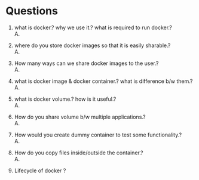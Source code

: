 # Questions

1. what is docker.? why we use it.? what is required to run docker.? <br>
A. 

2. where do you store docker images so that it is easily sharable.? <br>
A.

3. How many ways can we share docker images to the user.? <br>
A.

4. what is docker image & docker container.? what is difference b/w them.? <br>
A.

5. what is docker volume.? how is it useful.? <br>
A.

6. How do you share volume b/w multiple applications.? <br>
A.

7. How would you create dummy container to test some functionality.? <br>
A. 

8. How do you copy files inside/outside the container.? <br>
A.

9. Lifecycle of docker ? <br>
